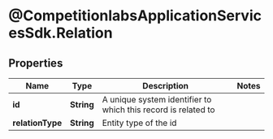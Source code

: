 # @CompetitionlabsApplicationServicesSdk.Relation

## Properties

Name | Type | Description | Notes
------------ | ------------- | ------------- | -------------
**id** | **String** | A unique system identifier to which this record is related to | 
**relationType** | **String** | Entity type of the id | 


